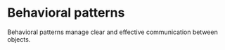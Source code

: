 # Behavioral patterns

Behavioral patterns manage clear and effective communication between objects.

